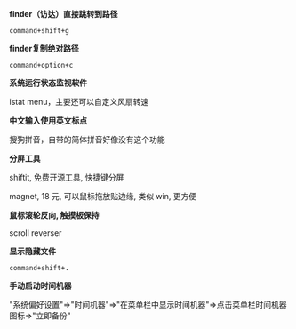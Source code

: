**finder（访达）直接跳转到路径**

`command+shift+g`

**finder复制绝对路径**

`command+option+c`

**系统运行状态监视软件**

istat menu，主要还可以自定义风扇转速

**中文输入使用英文标点**

搜狗拼音，自带的简体拼音好像没有这个功能

**分屏工具**

shiftit, 免费开源工具, 快捷键分屏

magnet, 18 元, 可以鼠标拖放贴边缘, 类似 win, 更方便

**鼠标滚轮反向, 触摸板保持**

scroll reverser

**显示隐藏文件**

`command+shift+.`

**手动启动时间机器**

"系统偏好设置"=>"时间机器"=>"在菜单栏中显示时间机器"=>点击菜单栏时间机器图标=>"立即备份"
